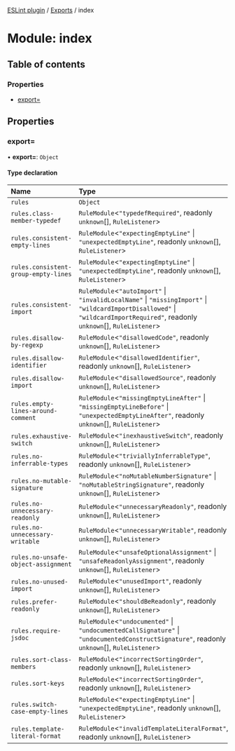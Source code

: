 [ESLint plugin](../index.md) / [Exports](../modules.md) / index

# Module: index

## Table of contents

### Properties

- [export&#x3D;](index.md#export&#x3D;)

## Properties

### export&#x3D;

• **export=**: `Object`

#### Type declaration

| Name | Type |
| :------ | :------ |
| `rules` | `Object` |
| `rules.class-member-typedef` | `RuleModule`<``"typedefRequired"``, readonly `unknown`[], `RuleListener`\> |
| `rules.consistent-empty-lines` | `RuleModule`<``"expectingEmptyLine"`` \| ``"unexpectedEmptyLine"``, readonly `unknown`[], `RuleListener`\> |
| `rules.consistent-group-empty-lines` | `RuleModule`<``"expectingEmptyLine"`` \| ``"unexpectedEmptyLine"``, readonly `unknown`[], `RuleListener`\> |
| `rules.consistent-import` | `RuleModule`<``"autoImport"`` \| ``"invalidLocalName"`` \| ``"missingImport"`` \| ``"wildcardImportDisallowed"`` \| ``"wildcardImportRequired"``, readonly `unknown`[], `RuleListener`\> |
| `rules.disallow-by-regexp` | `RuleModule`<``"disallowedCode"``, readonly `unknown`[], `RuleListener`\> |
| `rules.disallow-identifier` | `RuleModule`<``"disallowedIdentifier"``, readonly `unknown`[], `RuleListener`\> |
| `rules.disallow-import` | `RuleModule`<``"disallowedSource"``, readonly `unknown`[], `RuleListener`\> |
| `rules.empty-lines-around-comment` | `RuleModule`<``"missingEmptyLineAfter"`` \| ``"missingEmptyLineBefore"`` \| ``"unexpectedEmptyLineAfter"``, readonly `unknown`[], `RuleListener`\> |
| `rules.exhaustive-switch` | `RuleModule`<``"inexhaustiveSwitch"``, readonly `unknown`[], `RuleListener`\> |
| `rules.no-inferrable-types` | `RuleModule`<``"triviallyInferrableType"``, readonly `unknown`[], `RuleListener`\> |
| `rules.no-mutable-signature` | `RuleModule`<``"noMutableNumberSignature"`` \| ``"noMutableStringSignature"``, readonly `unknown`[], `RuleListener`\> |
| `rules.no-unnecessary-readonly` | `RuleModule`<``"unnecessaryReadonly"``, readonly `unknown`[], `RuleListener`\> |
| `rules.no-unnecessary-writable` | `RuleModule`<``"unnecessaryWritable"``, readonly `unknown`[], `RuleListener`\> |
| `rules.no-unsafe-object-assignment` | `RuleModule`<``"unsafeOptionalAssignment"`` \| ``"unsafeReadonlyAssignment"``, readonly `unknown`[], `RuleListener`\> |
| `rules.no-unused-import` | `RuleModule`<``"unusedImport"``, readonly `unknown`[], `RuleListener`\> |
| `rules.prefer-readonly` | `RuleModule`<``"shouldBeReadonly"``, readonly `unknown`[], `RuleListener`\> |
| `rules.require-jsdoc` | `RuleModule`<``"undocumented"`` \| ``"undocumentedCallSignature"`` \| ``"undocumentedConstructSignature"``, readonly `unknown`[], `RuleListener`\> |
| `rules.sort-class-members` | `RuleModule`<``"incorrectSortingOrder"``, readonly `unknown`[], `RuleListener`\> |
| `rules.sort-keys` | `RuleModule`<``"incorrectSortingOrder"``, readonly `unknown`[], `RuleListener`\> |
| `rules.switch-case-empty-lines` | `RuleModule`<``"expectingEmptyLine"`` \| ``"unexpectedEmptyLine"``, readonly `unknown`[], `RuleListener`\> |
| `rules.template-literal-format` | `RuleModule`<``"invalidTemplateLiteralFormat"``, readonly `unknown`[], `RuleListener`\> |
